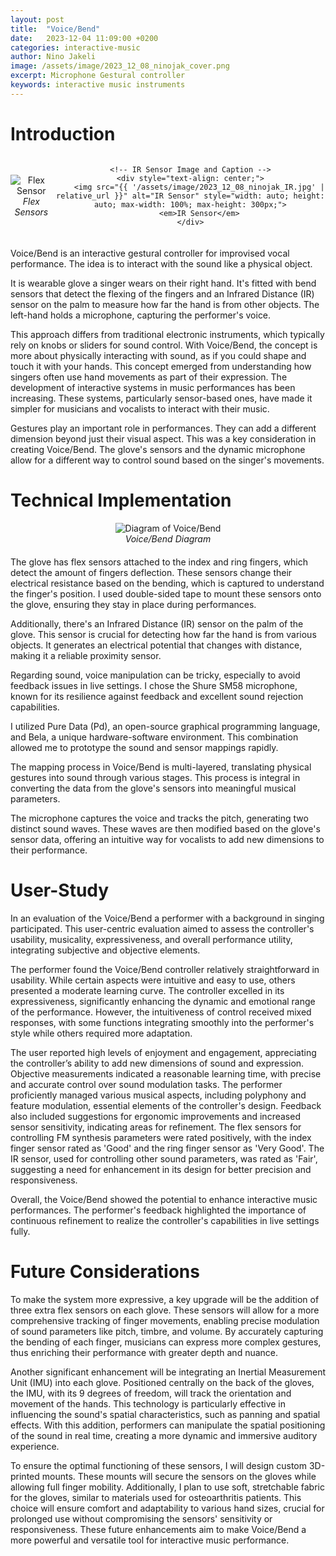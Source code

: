 ```yaml
---
layout: post
title:  "Voice/Bend"
date:   2023-12-04 11:09:00 +0200
categories: interactive-music
author: Nino Jakeli
image: /assets/image/2023_12_08_ninojak_cover.png
excerpt: Microphone Gestural controller
keywords: interactive music instruments
---
```






# Introduction

<div align="center" style="display: flex; justify-content: center; align-items: center; margin-bottom: 20px;">
    <!-- Flex Sensor Image and Caption -->
    <div style="text-align: center; margin-right: 5px;"> <!-- Adjusted margin-right for slight space -->
        <img src="{{ '/assets/image/2023_12_08_ninojak_300_flex.jpg' | relative_url }}" alt="Flex Sensor" style="width: auto; height: auto; max-width: 100%; max-height: 300px;">
        <em>Flex Sensors</em>
    </div>

    <!-- IR Sensor Image and Caption -->
    <div style="text-align: center;">
        <img src="{{ '/assets/image/2023_12_08_ninojak_IR.jpg' | relative_url }}" alt="IR Sensor" style="width: auto; height: auto; max-width: 100%; max-height: 300px;">
        <em>IR Sensor</em>
    </div>
</div>




   




Voice/Bend is an interactive gestural controller for improvised vocal performance. The idea is to interact with the sound like a physical object. 

It is wearable glove a singer wears on their right hand. It's fitted with bend sensors that detect the flexing of the fingers and an Infrared Distance (IR) sensor on the palm to measure how far the hand is from other objects. The left-hand holds a microphone, capturing the performer's voice.

This approach differs from traditional electronic instruments, which typically rely on knobs or sliders for sound control. With Voice/Bend, the concept is more about physically interacting with sound, as if you could shape and touch it with your hands.
This concept emerged from understanding how singers often use hand movements as part of their expression. The development of interactive systems in music performances has been increasing. These systems, particularly sensor-based ones, have made it simpler for musicians and vocalists to interact with their music.

Gestures play an important role in performances. They can add a different dimension beyond just their visual aspect. This was a key consideration in creating Voice/Bend. The glove's sensors and the dynamic microphone allow for a different way to control sound based on the singer's movements.





# Technical Implementation

<div align="center" style="display: flex; flex-direction: column; justify-content: center; align-items: center; margin-bottom: 20px;">
    <!-- Image 1 -->
    <img src="{{ '/assets/image/2023_12_08_ninojak_diagram1.png' | relative_url }}" alt="Diagram of Voice/Bend" style="width: auto; height: auto; max-width: 100%; max-height: 300px;">
    <!-- Italicized caption for the image -->
    <i>Voice/Bend Diagram</i>
</div>








The glove has flex sensors attached to the index and ring fingers, which detect the amount of  fingers deflection. These sensors change their electrical resistance based on the bending, which is captured to understand the finger's position. I used double-sided tape to mount these sensors onto the glove, ensuring they stay in place during performances.

Additionally, there's an Infrared Distance (IR) sensor on the palm of the glove. This sensor is crucial for detecting how far the hand is from various objects. It generates an electrical potential that changes with distance, making it a reliable proximity sensor.

Regarding sound, voice manipulation can be tricky, especially to avoid feedback issues in live settings. I chose the Shure SM58 microphone, known for its resilience against feedback and excellent sound rejection capabilities.

I utilized Pure Data (Pd), an open-source graphical programming language, and Bela, a unique hardware-software environment. This combination allowed me to prototype the sound and sensor mappings rapidly.

The mapping process in Voice/Bend is multi-layered, translating physical gestures into sound through various stages. This process is integral in converting the data from the glove's sensors into meaningful musical parameters. 

The microphone captures the voice and tracks the pitch, generating two distinct sound waves. These waves are then modified based on the glove's sensor data, offering an intuitive way for vocalists to add new dimensions to their performance.

# User-Study


In an evaluation of the Voice/Bend a performer with a background in singing participated. This user-centric evaluation aimed to assess the controller's usability, musicality, expressiveness, and overall performance utility, integrating subjective and objective elements.

The performer found the Voice/Bend controller relatively straightforward in usability. While certain aspects were intuitive and easy to use, others presented a moderate learning curve. The controller excelled in its expressiveness, significantly enhancing the dynamic and emotional range of the performance. However, the intuitiveness of control received mixed responses, with some functions integrating smoothly into the performer's style while others required more adaptation.

The user reported high levels of enjoyment and engagement, appreciating the controller’s ability to add new dimensions of sound and expression. Objective measurements indicated a reasonable learning time, with precise and accurate control over sound modulation tasks. The performer proficiently managed various musical aspects, including polyphony and feature modulation, essential elements of the controller's design.
Feedback also included suggestions for ergonomic improvements and increased sensor sensitivity, indicating areas for refinement. The flex sensors for controlling FM synthesis parameters were rated positively, with the index finger sensor rated as 'Good' and the ring finger sensor as 'Very Good'. The IR sensor, used for controlling other sound parameters, was rated as 'Fair', suggesting a need for enhancement in its design for better precision and responsiveness.

Overall, the Voice/Bend showed the potential to enhance interactive music performances. The performer's feedback highlighted the importance of continuous refinement to realize the controller's capabilities in live settings fully.

# Future Considerations

To make the system more expressive, a key upgrade will be the addition of three extra flex sensors on each glove. These sensors will allow for a more comprehensive tracking of finger movements, enabling precise modulation of sound parameters like pitch, timbre, and volume. By accurately capturing the bending of each finger, musicians can express more complex gestures, thus enriching their performance with greater depth and nuance.

Another significant enhancement will be integrating an Inertial Measurement Unit (IMU) into each glove. Positioned centrally on the back of the gloves, the IMU, with its 9 degrees of freedom, will track the orientation and movement of the hands. This technology is particularly effective in influencing the sound's spatial characteristics, such as panning and spatial effects. With this addition, performers can manipulate the spatial positioning of the sound in real time, creating a more dynamic and immersive auditory experience.

To ensure the optimal functioning of these sensors, I will design custom 3D-printed mounts. These mounts will secure the sensors on the gloves while allowing full finger mobility. Additionally, I plan to use soft, stretchable fabric for the gloves, similar to materials used for osteoarthritis patients. This choice will ensure comfort and adaptability to various hand sizes, crucial for prolonged use without compromising the sensors' sensitivity or responsiveness. These future enhancements aim to make Voice/Bend a more powerful and versatile tool for interactive music performance.













